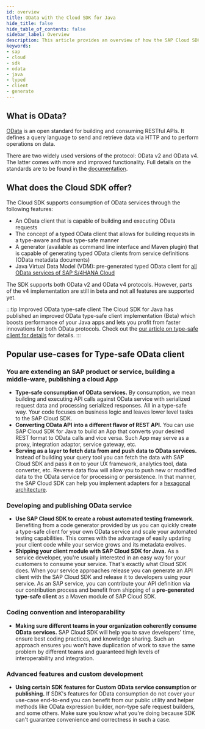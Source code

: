 ```yaml
---
id: overview
title: OData with the Cloud SDK for Java
hide_title: false
hide_table_of_contents: false
sidebar_label: Overview
description: This article provides an overview of how the SAP Cloud SDK for Java supports connecting to OData services.
keywords:
- sap
- cloud
- sdk
- odata
- java
- typed
- client
- generate
---
```


## What is OData?

[OData](https://www.odata.org/) is an open standard for building and consuming RESTful APIs. It defines a query language to send and retrieve data via HTTP and to perform operations on data.

There are two widely used versions of the protocol: OData v2 and OData v4. The latter comes with more and improved functionality. Full details on the standards are to be found in the [documentation](https://www.odata.org/documentation/).

## What does the Cloud SDK offer?

The Cloud SDK supports consumption of OData services through the following features:

- An OData client that is capable of building and executing OData requests
- The concept of a typed OData client that allows for building requests in a type-aware and thus type-safe manner
- A generator (available as command line interface and Maven plugin) that is capable of generating typed OData clients from service definitions (OData metadata documents)
- Java Virtual Data Model (VDM): pre-generated typed OData client for [all OData services of SAP S/4HANA Cloud](https://api.sap.com/package/SAPS4HANACloud?section=Artifacts)

The SDK supports both OData v2 and OData v4 protocols. However, parts of the v4 implementation are still in beta and not all features are supported yet.

:::tip Improved OData type-safe client
The Cloud SDK for Java has published an improved OData type-safe client implementation (Beta) which boosts performance of your Java apps and lets you profit from faster innovations for both OData protocols. Check out the [our article on type-safe client for details](use-typed-odata-v2-and-v4-client-for-java) for details.
:::

## Popular use-cases for Type-safe OData client

### You are extending an SAP product or service, building a middle-ware, publishing a cloud App

- **Type-safe consumption of OData services.** By consumption, we mean building and executing API calls against OData service with serialized request data and processing serialized responses. All in a type-safe way. Your code focuses on business logic and leaves lower level tasks to the SAP Cloud SDK.
- **Converting OData API into a different flavor of REST API.** You can use SAP Cloud SDK for Java to build an App that converts your desired REST format to OData calls and vice versa. Such App may serve as a proxy, integration adaptor, service gateway, etc.
- **Serving as a layer to fetch data from and push data to OData services.** Instead of building your query tool you can fetch the data with SAP Cloud SDK and pass it on to your UX framework, analytics tool, data converter, etc. Reverse data flow will allow you to push new or modified data to the OData service for processing or persistence. In that manner, the SAP Cloud SDK can help  you implement adapters for a [hexagonal architecture](https://en.wikipedia.org/wiki/Hexagonal_architecture_(software)).

### Developing and publishing OData service

- **Use SAP Cloud SDK to create a robust automated testing framework.** Benefiting from a code generator provided by us you can quickly create a type-safe client for your own OData service and scale your automated testing capabilities. This comes with the advantage of easily updating your client code while your service grows and its metadata evolves.
- **Shipping your client module with SAP Cloud SDK for Java.** As a service developer, you're usually interested in an easy way for your customers to consume your service. That's exactly what Cloud SDK does. When your service approaches release you can generate an API client with the SAP Cloud SDK and release it to developers using your service. As an SAP service, you can contribute your API definition via our contribution process and benefit from shipping of a **pre-generated type-safe client** as a Maven module of SAP Cloud SDK.

### Coding convention and interoparability

- **Making sure different teams in your organization coherently consume OData services.** SAP Cloud SDK will help you to save developers' time, ensure best coding practices, and knowledge sharing. Such an approach ensures you won't have duplication of work to save the same problem by different teams and guaranteed high levels of interoperability and integration.

### Advanced features and custom development

- **Using certain SDK features for Custom OData service consumption or publishing.** If SDK's features for OData consumption do not cover your use-case end-to-end you can benefit from our public utility and helper methods like OData expression builder, non-type safe request builders, and some others. Make sure you know what you're doing because SDK can't guarantee convenience and correctness in such a case.
